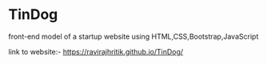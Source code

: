 # TinDog
front-end model of a startup website using HTML,CSS,Bootstrap,JavaScript

link to website:-
https://ravirajhritik.github.io/TinDog/
